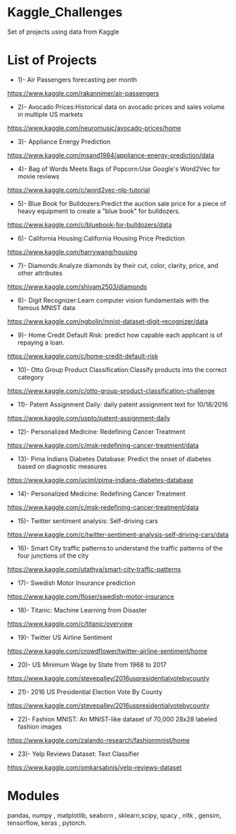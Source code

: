 # Kaggle_Challenges

Set of projects using data from Kaggle

# List of Projects

- 1)- Air Passengers forecasting per month

https://www.kaggle.com/rakannimer/air-passengers

- 2)- Avocado Prices:Historical data on avocado prices and sales volume in multiple US markets

https://www.kaggle.com/neuromusic/avocado-prices/home

- 3)- Appliance Energy Prediction

https://www.kaggle.com/msand1984/appliance-energy-prediction/data

- 4)- Bag of Words Meets Bags of Popcorn:Use Google's Word2Vec for movie reviews

https://www.kaggle.com/c/word2vec-nlp-tutorial

- 5)- Blue Book for Bulldozers:Predict the auction sale price for a piece of heavy equipment to create a "blue book" for bulldozers.

https://www.kaggle.com/c/bluebook-for-bulldozers/data

- 6)- California Housing:California Housing Price Prediction

https://www.kaggle.com/harrywang/housing

- 7)- Diamonds:Analyze diamonds by their cut, color, clarity, price, and other attributes

https://www.kaggle.com/shivam2503/diamonds

- 8)- Digit Recognizer:Learn computer vision fundamentals with the famous MNIST data

https://www.kaggle.com/ngbolin/mnist-dataset-digit-recognizer/data

- 9)- Home Credit Default Risk: predict how capable each applicant is of repaying a loan.

https://www.kaggle.com/c/home-credit-default-risk

- 10)- Otto Group Product Classification:Classify products into the correct category

https://www.kaggle.com/c/otto-group-product-classification-challenge

- 11)- Patent Assignment Daily: daily patent assignment text for 10/18/2016

https://www.kaggle.com/uspto/patent-assignment-daily

- 12)- Personalized Medicine: Redefining Cancer Treatment

https://www.kaggle.com/c/msk-redefining-cancer-treatment/data

- 13)- Pima Indians Diabetes Database: Predict the onset of diabetes based on diagnostic measures

https://www.kaggle.com/uciml/pima-indians-diabetes-database

- 14)- Personalized Medicine: Redefining Cancer Treatment

https://www.kaggle.com/c/msk-redefining-cancer-treatment/data

- 15)- Twitter sentiment analysis: Self-driving cars

https://www.kaggle.com/c/twitter-sentiment-analysis-self-driving-cars/data

- 16)- Smart City traffic patterns:to understand the traffic patterns of the four junctions of the city

https://www.kaggle.com/utathya/smart-city-traffic-patterns

- 17)- Swedish Motor Insurance prediction

https://www.kaggle.com/floser/swedish-motor-insurance

- 18)- Titanic: Machine Learning from Disaster

https://www.kaggle.com/c/titanic/overview

- 19)- Twitter US Airline Sentiment

https://www.kaggle.com/crowdflower/twitter-airline-sentiment/home

- 20)- US Minimum Wage by State from 1968 to 2017

https://www.kaggle.com/stevepalley/2016uspresidentialvotebycounty

- 21)- 2016 US Presidential Election Vote By County

https://www.kaggle.com/stevepalley/2016uspresidentialvotebycounty

- 22)- Fashion MNIST: An MNIST-like dataset of 70,000 28x28 labeled fashion images

https://www.kaggle.com/zalando-research/fashionmnist/home

- 23)- Yelp Reviews Dataset: Text Classifier 

https://www.kaggle.com/omkarsabnis/yelp-reviews-dataset



# Modules

pandas, numpy , matplotlib, seaborn , sklearn,scipy, spacy , nltk , gensim, tensorflow, keras , pytorch.
